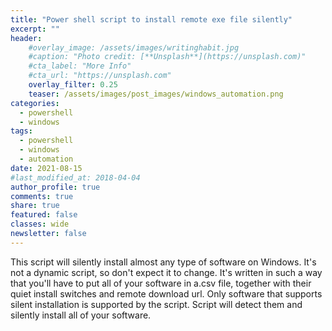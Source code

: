 ```yaml
---
title: "Power shell script to install remote exe file silently"
excerpt: ""
header:
    #overlay_image: /assets/images/writinghabit.jpg
    #caption: "Photo credit: [**Unsplash**](https://unsplash.com)"
    #cta_label: "More Info"
    #cta_url: "https://unsplash.com"
    overlay_filter: 0.25
    teaser: /assets/images/post_images/windows_automation.png
categories:
  - powershell
  - windows
tags:
  - powershell
  - windows
  - automation
date: 2021-08-15
#last_modified_at: 2018-04-04  
author_profile: true
comments: true
share: true
featured: false
classes: wide
newsletter: false
---
```


This script will silently install almost any type of software on Windows. It's not a dynamic script, so don't expect it to change. It's written in such a way that you'll have to put all of your software in a.csv file, together with their quiet install switches and remote download url. Only software that supports silent installation is supported by the script. Script will detect them and silently install all of your software.





<!--stackedit_data:
eyJoaXN0b3J5IjpbMTAxMjUzOTA4NSwxNjM0MjcxNzM0LDE0MT
cwNDU5NDQsLTU1NDMyMDU4LC02MjM0NTI3NDMsLTYwNjQyOTAz
NSw1MjE3NTEzOTEsLTQyNTA3MjkyNCwxNTA5OTY1MzYxLC0xNz
A4MTg3Mjg5LC0yMTEwMDIzNDYzXX0=
-->